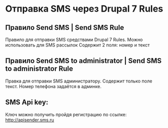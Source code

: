 # Отправка SMS через Drupal 7 Rules

## Правило Send SMS | Send SMS Rule
Правило для отправки SMS средствами Drupal 7 Rules. Можно использовать для SMS рассылок
Содержит 2 поля: номер и текст

## Правило Send SMS to administrator | Send SMS to administrator Rule
Правка для отправки SMS администратору.
Содержит только поле текст. Номер телефона задаётся в админке.

## SMS Api key:
Ключ можно получить пройдя регистрацию по ссылке:
http://apisender.sms.ru
